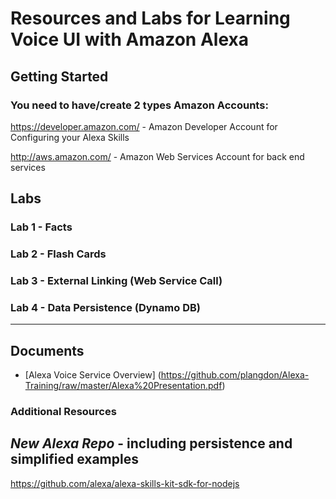 # Resources and Labs for Learning Voice UI with Amazon Alexa

## Getting Started

### You need to have/create 2 types Amazon Accounts:
   https://developer.amazon.com/ - Amazon Developer Account for Configuring your Alexa Skills

   http://aws.amazon.com/ - Amazon Web Services Account for back end services


## Labs

### Lab 1 - Facts

### Lab 2 - Flash Cards

### Lab 3 - External Linking (Web Service Call)

### Lab 4 - Data Persistence (Dynamo DB)

--------------

## Documents

  - [Alexa Voice Service Overview] (https://github.com/plangdon/Alexa-Training/raw/master/Alexa%20Presentation.pdf)


### Additional Resources

*New Alexa Repo* - including persistence and simplified examples
--------------
https://github.com/alexa/alexa-skills-kit-sdk-for-nodejs
